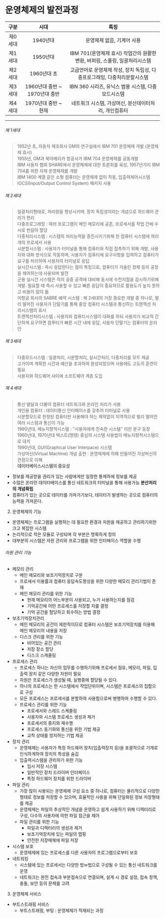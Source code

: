 # 운영체제의 발전과정

| 구분 | 시대 | 특징 |
|:--:|:--:|:--:|
|제0세대|1940년대|운영체제 없음, 기계어 사용|
|제1세대|1950년대|IBM 701(운영체제 효시) 작업간의 원활한 변환, 버퍼링, 스풀링, 일괄처리시스템|
|제2세대|1960년대 초|고급언어로 운영체제 작성, 장치 독립성, 다중프로그래밍, 다중처리분할시스템|
|제3세대|1960년대 중반 ~ 1970년대 중반| IBN 360 시리즈, 유닉스 범용 시스템, 다중모드시스템|
|제4세대|1970년대 중반 ~ 현재| 네트워크 시스템, 가상머신, 분산데이터처리, 개인컴퓨터|

---

###### 제 1세대
> 1952년 초, 자동차 제조회사 GM의 연구실에서 IBM 701 운영체제 개발 (운영체제 효시)  
1955년, GM과 북아메리카 항공사가 IBM 704 운영체제를 공동개발  
IBM 사용자 협회 SHARE에서 운영체제에 대한 토론회를 육성, 1957년가지 IBM 704를 위한 자체 운영체제를 개발    
IBM 1400 계열 같은 소형 컴퓨터는 운영체제 없이 작동, 입출력제어시스템 IOCS(Input/Output Control System) 패키지 사용

###### 제 2세대
> 일괄처리형태로, 처리량을 향상시키며, 장치 독립성이라는 개념으로 하드웨어 관리가 편리  
다중프로그래밍 : 여러 프로그램이 메인 메모리에 공존, 프로세서를 작업 간에 수시로 번갈아 할당  
다중처리시스템 : 시스템의 처리능력을 증진시키기위해 한 컴퓨터 시스템에 여러개의 프로세서 사용  
시분할시스템 : 사용자가 터미널을 통해 컴퓨터와 직접 접촉하기 위해 개발, 사용자와 대화 방식으로 작동하며, 사용자가 컴퓨터에 요구사항을 입력하고 컴퓨터가 요구를 처리하여 사용자의 터미널로 응답  
실시간시스템 : 즉시 응답한다는 점이 특징으로, 컴퓨터가 가솔린 정제 등의 공정을 제어하는데 사용되며 발전  
군용 실시간 시스템은 적의 공중 공격에 대비해 동시에 수천지점을 감시하기위해 개발. 필요할 때 즉시 사용할 수 있고 빠른 응답이 중요하므로 활용도가 높지 못하고 비용이 많이 듦  
미항공 회사의 SABRE 예약 시스템 : 제 2세대의 가장 중요한 개발 중 하나로, 멀리 떨어진 사용자가 단말기를 통해 중앙 컴퓨터 시스템과 통신하는 트랜잭션 처리시스템의 효시  
트랜잭션처리시스템 : 사용자와 컴퓨터시스템이 대화를 하되 사용자가 비교적 간단하게 요구하면 컴푸터가 빠른 시간 내에 응답, 사용자 단말기는 컴퓨터의 온라인

###### 제 3세대
> 다중모드시스템 : 일괄처리, 시분할처리, 실시간처리, 다중처리를 모두 제공  
고가이며 계획한 시간과 예산을 초과하여 완성되었으며 사용에도 고도의 훈련이 필요  
사용자와 하드웨어 사이에 소프트웨어 계층 도입

###### 제 4세대
> 통신 발달과 더불어 컴퓨터 네트워크와 온라인 처리가 사용  
개인용 컴퓨터 : 데이터통신 인터페이스를 갖추어 터미널로 사용  
시분할모드로 한정된 컴퓨터만 사용해야 하는 제약없이 지역적으로 멀리 떨어진 여러 시스템과 통신이 가능  
1980년대, 메뉴지향적시스템 : "사용자에게 친숙한 시스템" 이란 문구 등장  
1960년대, 1970년대 텍스트(명령) 중심의 시스템 사용법이 메뉴지향적시스템으로 대치  
1990년대, GUI(Graphical User Interpace) 시스템  
가상머신(Virtual Machine) 개념 출현 : 운영체제에 의해 만들어진 가상머신의 관점으로 이해  
**데이터베이스시스템의 중요성**
- 정보를 제공받을 권리가 있는 사람에게만 일정한 통제하에 정보를 제공
- 수많은 온라민 데이터베이스를 통신 네트워크의 터미널을 통해 사용가능
**분산처리의 개념확립**
- 컴퓨터가 있는 곳으로 데이터를 가져가기보다, 데이터가 발생하는 곳으로 컴퓨터의 능력을 가져온다.

2. 운영체제의 기능
- 운영체제는 프로그램을 실행하는 데 필요한 환경과 자원을 제공하고 관리하기위한 크고 복잡한 시스템
- 논리적으로 작은 모듈로 구성되며 각 부분은 명확하게 정의
- 대부분의 시스템은 자원 관리와 프로그램을 위한 인터페이스 역할을 수행

###### 자원 관리 기능
- 메모리 관리
  - 메인 메모리와 보조기억장치로 구분
  - 프로세서 이용률과 컴퓨터 응답속도향상을 위한 다양한 메모리 관리기법이 존재
  - 메인 메모리 관리를 위한 기능
    - 현재 메모리의 어느부분이 사용되고, 누가 사용하는지를 점검
    - 기억공간에 어떤 프로세스를 저장할 지를 결정
    - 기억 공간을 할당하고 회수하는 방법 결정
- 보조기억장치관리
  - 메인 메모리의 공간이 제한적이므로 컴퓨터 시스템은 보조기억장치를 이용해 메인 메모리의 내용을 저장
  - 디스크 관리를 위한 기능
    - 비어있는 공간 관리
    - 저장 장소 할당
    - 디스크 스캐줄링
- 프로세스 관리 
  - 프로세스 하나는 자신의 업무를 수행하기위해 프로세서 점유, 메모리, 파일, 입출력 장치 같은 다양한 자원이 필요
  - 자원은 프로세스가 생성될 때, 실행중에 할당될 수 있다.
  - 하나의 프로세스는 한 시스템에서 작업단위이며, 시스템은 프로세스의 집합으로 구성
  - 모든 프로세스는 프로세서를 분할하여 사용함으로써 병행하여 수행할 수 있다.
  - 프로세스 관리를 위한 기능
    - 프로세서와 스레드 스케줄링
    - 사용자와 시스템 프로세스 생성과 제거
    - 프로세서의 중지와 재수행
    - 프로세스 동기화와 통신을 위한 기법 제공
    - 교착 상태를 방지하는 기법 제공
- 장치 관리
  - 운영체제는 사용자가 특정 하드웨어 장치(입출력장치 등)을 포괄적으로 기계로 인식하게하여 장치의 특성을 숨김
  - 입출력시스템을 관리하기 위한 기능
    - 임시 저장 시스템
    - 일반적인 장치 드라이버 인터페이스
    - 특정 하드웨어 장치를 위한 드라이버
- 파일 관리
  - 가장 많이 사용되는 운영체제 구성 요소 중 하나로, 컴퓨터는 물리적으로 다양한 형태로 정보를 저장할 수 있으며, 효율적인 사용을 위해 단일화된 정보 저장형태를 제공
  - 운영체제는 파일의 추상적인 개념을 운영하고 쉽게 사용하기 위해 디렉터리로 구성, 다수의 사용자에 의한 파일 접근을 제어
  - 파일 관리를 위한 기능
    - 파일과 디렉터리의 생성과 제거
    - 보조기억장치에 있는 파일의 맵핑
    - 안전한 저장매체에 파일 저장
- 시스템 보호
  - 운영체제에 있는 프로세스를 다른 사용자의 프로그램으로부터 보호
- 네트워킹
  - 시스템에 있는 프로세서는 다양한 방ㅂ법으로 구성될 수 있는 통신 네트워크를 운영
  - 네트워크는 완전 접속과 부분접속으로 연결되며, 설계 시 경로 설정, 접속 정책, 충돌, 보안 등의 문제를 고려

3. 운영체제 서비스
- 부트스트래핑 서비스
  - 부트스트래핑, 부팅 : 운영체제가 적재되는 과정
